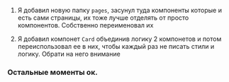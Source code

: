 1. Я добавил новую папку `pages`, засунул туда компоненты которые и есть сами страницы, их тоже лучше отделять от просто компонентов. Собственно переименовал их

2. Я добавил компонет `Card` объединив логику 2 компонетов и потом переиспользовал ее в них, чтобы каждый раз не писать стили и логику. Обрати на него внимание

### Остальные моменты ок.
